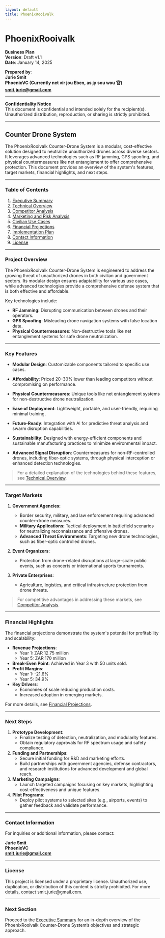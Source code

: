 ```yaml
---
layout: default
title: PhoenixRooivalk
---
```


# **PhoenixRooivalk**

**Business Plan**\
**Version**: Draft v1.1\
**Date**: January 14, 2025

**Prepared by**:\
**Jurie Smit**\
**PhoenixVC (Currently net vir jou Eben, as jy sou wou 🏆)**\
**[smit.jurie@gmail.com](mailto\:smit.jurie@gmail.com)**

---

**Confidentiality Notice**\
This document is confidential and intended solely for the recipient(s). Unauthorized distribution, reproduction, or sharing is strictly prohibited.

---

## **Counter Drone System**

The PhoenixRooivalk Counter-Drone System is a modular, cost-effective solution designed to neutralize unauthorized drones across diverse sectors. It leverages advanced technologies such as RF jamming, GPS spoofing, and physical countermeasures like net entanglement to offer comprehensive protection. This document provides an overview of the system's features, target markets, financial highlights, and next steps.

---

### **Table of Contents**

1. [Executive Summary](./docs/executive_summary.html)
2. [Technical Overview](./docs/technical_overview.html)
3. [Competitor Analysis](./docs/competitor_analysis.html)
4. [Marketing and Risk Analysis](./docs/marketing_and_risk_analysis.html)
5. [Civilian Use Cases](./docs/civilian_use_cases.html)
6. [Financial Projections](./docs/financial_projections.html)
7. [Implementation Plan](./docs/implementation_plan.html)
8. [Contact Information](#contact-information)
9. [License](#license)

---

### **Project Overview**

The PhoenixRooivalk Counter-Drone System is engineered to address the growing threat of unauthorized drones in both civilian and government sectors. Its modular design ensures adaptability for various use cases, while advanced technologies provide a comprehensive defense system that is both effective and affordable.

Key technologies include:

- **RF Jamming**: Disrupting communication between drones and their operators.
- **GPS Spoofing**: Misleading drone navigation systems with false location data.
- **Physical Countermeasures**: Non-destructive tools like net entanglement systems for safe drone neutralization.

---

### **Key Features**

- **Modular Design**: Customizable components tailored to specific use cases.

- **Affordability**: Priced 20–30% lower than leading competitors without compromising on performance.

- **Physical Countermeasures**: Unique tools like net entanglement systems for non-destructive drone neutralization.

- **Ease of Deployment**: Lightweight, portable, and user-friendly, requiring minimal training.

- **Future-Ready**: Integration with AI for predictive threat analysis and swarm disruption capabilities.

- **Sustainability**: Designed with energy-efficient components and sustainable manufacturing practices to minimize environmental impact.

- **Advanced Signal Disruption**: Countermeasures for non-RF-controlled drones, including fiber-optic systems, through physical interception or enhanced detection technologies.

> For a detailed explanation of the technologies behind these features, see [Technical Overview](./docs/technical_overview.html).

---

### **Target Markets**

1. **Government Agencies**:

   - Border security, military, and law enforcement requiring advanced counter-drone measures.
   - **Military Applications**: Tactical deployment in battlefield scenarios for neutralizing reconnaissance and offensive drones.
   - **Advanced Threat Environments**: Targeting new drone technologies, such as fiber-optic controlled drones.

2. **Event Organizers**:

   - Protection from drone-related disruptions at large-scale public events, such as concerts or international sports tournaments.

3. **Private Enterprises**:

   - Agriculture, logistics, and critical infrastructure protection from drone threats.

> For competitive advantages in addressing these markets, see [Competitor Analysis](./docs/competitor_analysis.html).

---

### **Financial Highlights**

The financial projections demonstrate the system's potential for profitability and scalability:

- **Revenue Projections**:
  - Year 1: ZAR 12.75 million
  - Year 5: ZAR 170 million
- **Break-Even Point**: Achieved in Year 3 with 50 units sold.
- **Profit Margins**:
  - Year 1: -21.6%
  - Year 5: 34.9%
- **Key Drivers**:
  - Economies of scale reducing production costs.
  - Increased adoption in emerging markets.

For more details, see [Financial Projections](./docs/financial_projections.html).

---

### **Next Steps**

1. **Prototype Development**:
   - Finalize testing of detection, neutralization, and modularity features.
   - Obtain regulatory approvals for RF spectrum usage and safety compliance.
2. **Funding and Partnerships**:
   - Secure initial funding for R&D and marketing efforts.
   - Build partnerships with government agencies, defense contractors, and research institutions for advanced development and global reach.
3. **Marketing Campaigns**:
   - Launch targeted campaigns focusing on key markets, highlighting cost-effectiveness and unique features.
4. **Pilot Programs**:
   - Deploy pilot systems to selected sites (e.g., airports, events) to gather feedback and validate performance.

---

### **Contact Information**

For inquiries or additional information, please contact:

**Jurie Smit**\
**PhoenixVC**\
**[smit.jurie@gmail.com](mailto\:smit.jurie@gmail.com)**

---

### **License**

This project is licensed under a proprietary license. Unauthorized use, duplication, or distribution of this content is strictly prohibited. For more details, contact [smit.jurie@gmail.com](mailto\:smit.jurie@gmail.com).

---

### **Next Section**

Proceed to the [Executive Summary](./docs/executive_summary.html) for an in-depth overview of the PhoenixRooivalk Counter-Drone System’s objectives and strategic approach.
